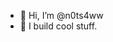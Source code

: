 - 👋 Hi, I’m @n0ts4ww
- 👀 I build cool stuff.

<!---
n0ts4ww/n0ts4ww is a ✨ special ✨ repository because its `README.md` (this file) appears on your GitHub profile.
You can click the Preview link to take a look at your changes.
--->
